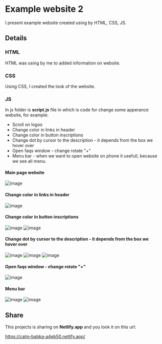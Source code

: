 # Example website 2

I present example website created using by HTML, CSS, JS.

## Details

### HTML

HTML was using by me to added information on website.

### CSS

Using CSS, I created the look of the website.

### JS 

In js folder is <b>script.js</b> file in which is code for change some apperance website, for example: 

- Scroll on logos
- Change color in links in header
- Change color in button inscriptions
- Change dot by cursor to the description -  it depends from the box we hover over
- Open faqs window - change rotate "+"
- Menu bar - when we want to open website on phone it usefull, because we see all menu.

#### Main page website

![image](https://github.com/user-attachments/assets/f0d454cf-6411-4b20-a39d-843512921d93)

#### Change color in links in header

![image](https://github.com/user-attachments/assets/8e111a45-b0b0-4a8f-b534-bc457828a794)

#### Change color in button inscriptions 

![image](https://github.com/user-attachments/assets/64c45e78-c158-4ad4-86fa-fad9ad57c9e6)
![image](https://github.com/user-attachments/assets/8ea476f5-54b8-4e69-bae4-3f260c06a566)

#### Change dot by cursor to the description -  it depends from the box we hover over

![image](https://github.com/user-attachments/assets/b63de388-1669-4092-9bb4-6ab2763b87a5)
![image](https://github.com/user-attachments/assets/4134700c-7c9b-46d6-85c9-0cfed60a30c4)
![image](https://github.com/user-attachments/assets/afc8d0b3-9568-4dc5-9ccc-62d8972010c2)

#### Open faqs window - change rotate "+" 

![image](https://github.com/user-attachments/assets/1ce6efa1-f404-4a51-b71b-7230965a50d9)

#### Menu bar

![image](https://github.com/user-attachments/assets/51cb1803-bf57-40e3-bf76-bcfb05af7043)
![image](https://github.com/user-attachments/assets/f264e463-d5bd-4a91-9f3d-8a85ea81e055)


## Share

This projects is sharing on <b>Netlify.app</b> and you look it on this url:

https://calm-babka-a4eb50.netlify.app/
